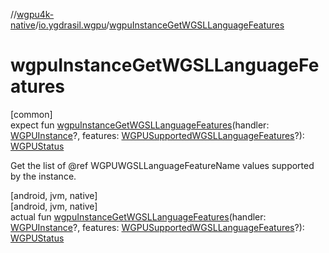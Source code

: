 //[wgpu4k-native](../../index.md)/[io.ygdrasil.wgpu](index.md)/[wgpuInstanceGetWGSLLanguageFeatures](wgpu-instance-get-w-g-s-l-language-features.md)

# wgpuInstanceGetWGSLLanguageFeatures

[common]\
expect fun [wgpuInstanceGetWGSLLanguageFeatures](wgpu-instance-get-w-g-s-l-language-features.md)(handler: [WGPUInstance](-w-g-p-u-instance/index.md)?, features: [WGPUSupportedWGSLLanguageFeatures](-w-g-p-u-supported-w-g-s-l-language-features/index.md)?): [WGPUStatus](-w-g-p-u-status/index.md)

Get the list of @ref WGPUWGSLLanguageFeatureName values supported by the instance.

[android, jvm, native]\
[android, jvm, native]\
actual fun [wgpuInstanceGetWGSLLanguageFeatures](wgpu-instance-get-w-g-s-l-language-features.md)(handler: [WGPUInstance](-w-g-p-u-instance/index.md)?, features: [WGPUSupportedWGSLLanguageFeatures](-w-g-p-u-supported-w-g-s-l-language-features/index.md)?): [WGPUStatus](-w-g-p-u-status/index.md)